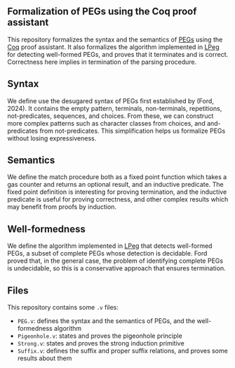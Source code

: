 ## Formalization of PEGs using the Coq proof assistant

This repository formalizes the syntax and the semantics of [PEGs]
using the [Coq] proof assistant.
It also formalizes the algorithm implemented in [LPeg]
for detecting well-formed PEGs,
and proves that it terminates and is correct.
Correctness here implies in termination of the parsing procedure.

## Syntax

We define use the desugared syntax of PEGs
first established by (Ford, 2024).
It contains the empty pattern, terminals,
non-terminals, repetitions, not-predicates,
sequences, and choices.
From these, we can construct more complex patterns
such as character classes from choices,
and and-predicates from not-predicates.
This simplification helps us formalize PEGs
without losing expressiveness.

## Semantics

We define the match procedure both
as a fixed point function which takes
a gas counter and returns an optional result,
and an inductive predicate.
The fixed point definition is interesting
for proving termination,
and the inductive predicate is useful
for proving correctness,
and other complex results
which may benefit from proofs by induction.

## Well-formedness

We define the algorithm implemented in [LPeg]
that detects well-formed PEGs,
a subset of complete PEGs whose
detection is decidable.
Ford proved that, in the general case,
the problem of identifying complete PEGs
is undecidable, so this is a conservative
approach that ensures termination.

## Files

This repository contains some `.v` files:

- `PEG.v`: defines the syntax and the semantics of PEGs, and the well-formedness algorithm
- `Pigeonhole.v`: states and proves the pigeonhole principle
- `Strong.v`: states and proves the strong induction primitive
- `Suffix.v`: defines the suffix and proper suffix relations, and proves some results about them

[PEGs]: https://doi.org/10.1145/964001.964011
[Coq]: https://coq.inria.fr/
[LPeg]: https://www.inf.puc-rio.br/~roberto/lpeg/
